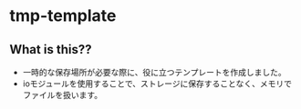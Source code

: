 # tmp-template

## What is this??
- 一時的な保存場所が必要な際に、役に立つテンプレートを作成しました。
- ioモジュールを使用することで、ストレージに保存することなく、メモリでファイルを扱います。